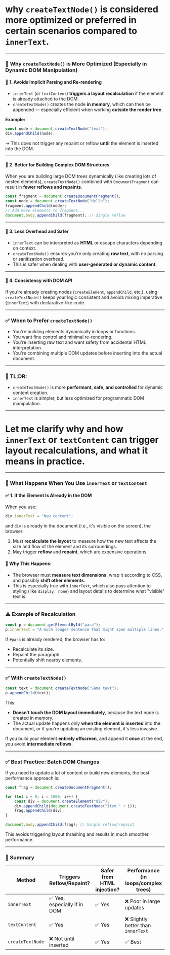 # **why `createTextNode()` is considered more optimized or preferred** in certain scenarios compared to `innerText`.

---

### 🧠 **Why `createTextNode()` is More Optimized (Especially in Dynamic DOM Manipulation)**

#### 🔹 1. **Avoids Implicit Parsing and Re-rendering**

* `innerText` (or `textContent`) **triggers a layout recalculation** if the element is already attached to the DOM.
* `createTextNode()` creates the node **in memory**, which can then be appended — especially efficient when working **outside the render tree**.

**Example:**

```js
const node = document.createTextNode("text");
div.appendChild(node);
```

→ This does not trigger any repaint or reflow **until** the element is inserted into the DOM.

---

#### 🔹 2. **Better for Building Complex DOM Structures**

When you are building large DOM trees dynamically (like creating lots of nested elements), `createTextNode()` combined with `DocumentFragment` can result in **fewer reflows and repaints**.

```js
const fragment = document.createDocumentFragment();
const node = document.createTextNode("Hello");
fragment.appendChild(node);
// Add more elements to fragment...
document.body.appendChild(fragment); // Single reflow
```

---

#### 🔹 3. **Less Overhead and Safer**

* `innerText` can be interpreted as **HTML** or escape characters depending on context.
* `createTextNode()` ensures you’re only creating **raw text**, with no parsing or sanitization overhead.
* This is safer when dealing with **user-generated or dynamic content**.

---

#### 🔹 4. **Consistency with DOM API**

If you're already creating nodes (`createElement`, `appendChild`, etc.), using `createTextNode()` keeps your logic consistent and avoids mixing imperative (`innerText`) with declarative-like code.

---

### ✅ **When to Prefer `createTextNode()`**

* You're building elements dynamically in loops or functions.
* You want fine control and minimal re-rendering.
* You're inserting raw text and want safety from accidental HTML interpretation.
* You're combining multiple DOM updates before inserting into the actual document.

---

### 📝 TL;DR:

* `createTextNode()` is more **performant, safe, and controlled** for dynamic content creation.
* `innerText` is simpler, but less optimized for programmatic DOM manipulation.



---

# Let me clarify **why and how** `innerText` or `textContent` can trigger layout recalculations, and what it means in practice.

---

### 🧠 What Happens When You Use `innerText` or `textContent`

#### ✅ 1. **If the Element Is Already in the DOM**

When you use:

```js
div.innerText = "New content";
```

and `div` is already in the document (i.e., it's visible on the screen), the browser:

1. Must **recalculate the layout** to measure how the new text affects the size and flow of the element and its surroundings.
2. May trigger **reflow** and **repaint**, which are expensive operations.

#### 📌 Why This Happens:

* The browser must **measure text dimensions**, wrap it according to CSS, and possibly **shift other elements**.
* This is especially true with `innerText`, which also pays attention to styling (like `display: none`) and layout details to determine what "visible" text is.

---

### ⚠️ Example of Recalculation

```js
const p = document.getElementById("para");
p.innerText = "A much longer sentence that might span multiple lines.";
```

If `#para` is already rendered, the browser has to:

* Recalculate its size.
* Repaint the paragraph.
* Potentially shift nearby elements.

---

### ✅ With `createTextNode()`

```js
const text = document.createTextNode("Same text");
p.appendChild(text);
```

This:

* **Doesn’t touch the DOM layout immediately**, because the text node is created in memory.
* The actual update happens only **when the element is inserted** into the document, or if you're updating an existing element, it's less invasive.

If you build your element **entirely offscreen**, and append it **once** at the end, you avoid **intermediate reflows**.

---

### ✅ Best Practice: Batch DOM Changes

If you need to update a lot of content or build new elements, the best performance approach is:

```js
const frag = document.createDocumentFragment();

for (let i = 0; i < 1000; i++) {
    const div = document.createElement("div");
    div.appendChild(document.createTextNode("Item " + i));
    frag.appendChild(div);
}

document.body.appendChild(frag); // Single reflow/repaint
```

This avoids triggering layout thrashing and results in much smoother performance.

---

### 🔁 Summary

| Method           | Triggers Reflow/Repaint?    | Safer from HTML injection? | Performance (in loops/complex trees) |
| ---------------- | --------------------------- | -------------------------- | ------------------------------------ |
| `innerText`      | ✅ Yes, especially if in DOM | ✅ Yes                      | ❌ Poor in large updates              |
| `textContent`    | ✅ Yes                       | ✅ Yes                      | ❌ Slightly better than `innerText`   |
| `createTextNode` | ❌ Not until inserted        | ✅ Yes                      | ✅ Best                               |